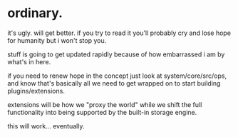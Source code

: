# ordinary.

it's ugly. will get better. if you try to read it you'll probably cry and lose hope for humanity but i won't stop you.

stuff is going to get updated rapidly because of how embarrassed i am by what's in here.

if you need to renew hope in the concept just look at system/core/src/ops, and know that's basically all we need to get wrapped on to start building plugins/extensions.

extensions will be how we "proxy the world" while we shift the full functionality into being supported by the built-in storage engine.

this will work... eventually.
